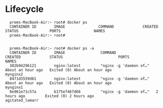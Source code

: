 # Lifecycle

      
      prems-MacBook-Air:~ root# docker ps
      CONTAINER ID        IMAGE               COMMAND             CREATED             STATUS              PORTS               NAMES
      prems-MacBook-Air:~ root# 


      prems-MacBook-Air:~ root# docker ps -a
      CONTAINER ID        IMAGE                COMMAND                  CREATED             STATUS                         PORTS               NAMES
      382b94296121        nginx:latest         "nginx -g 'daemon of…"   About an hour ago   Exited (0) About an hour ago                       mynginx2
      8471d3559d61        nginx:latest         "nginx -g 'daemon of…"   About an hour ago   Exited (0) About an hour ago                       mynginx1
      8e961e71c57a        b175e7467d66         "nginx -g 'daemon of…"   2 hours ago         Exited (0) 2 hours ago                             agitated_lamarr
